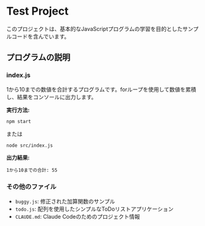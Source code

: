 # Test Project

このプロジェクトは、基本的なJavaScriptプログラムの学習を目的としたサンプルコードを含んでいます。

## プログラムの説明

### index.js
1から10までの数値を合計するプログラムです。forループを使用して数値を累積し、結果をコンソールに出力します。

**実行方法:**
```bash
npm start
```
または
```bash
node src/index.js
```

**出力結果:**
```
1から10までの合計: 55
```

### その他のファイル

- `buggy.js`: 修正された加算関数のサンプル
- `todo.js`: 配列を使用したシンプルなToDoリストアプリケーション
- `CLAUDE.md`: Claude Codeのためのプロジェクト情報